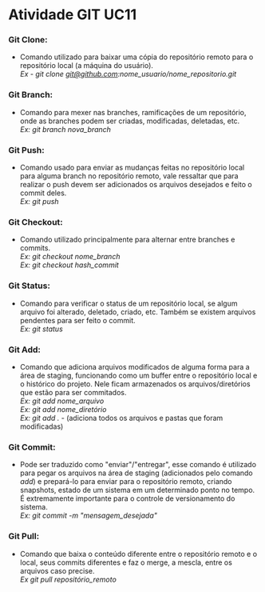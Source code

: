 # Atividade GIT UC11

### Git Clone:

* Comando utilizado para baixar uma cópia do repositório remoto para o repositório local (a máquina do usuário).\
*Ex - git clone git@github.com:nome_usuario/nome_repositorio.git*

### Git Branch:

* Comando para mexer nas branches, ramificações de um repositório, onde as branches podem ser criadas, modificadas, deletadas, etc.\
*Ex: git branch nova_branch*

### Git Push:

* Comando usado para enviar as mudanças feitas no repositório local para alguma branch no repositório remoto, vale ressaltar que para realizar o push devem ser adicionados os arquivos desejados e feito o commit deles.\
*Ex: git push*

### Git Checkout:

* Comando utilizado principalmente para alternar entre branches e commits.\
*Ex: git checkout nome_branch*\
*Ex: git checkout hash_commit*

### Git Status:

* Comando para verificar o status de um repositório local, se algum arquivo foi alterado, deletado, criado, etc. Também se existem arquivos pendentes para ser feito o commit.\
*Ex: git status*

### Git Add:

* Comando que adiciona arquivos modificados de alguma forma para a área de staging, funcionando como um buffer entre o repositório local e o histórico do projeto. Nele ficam armazenados os arquivos/diretórios que estão para ser commitados.\
*Ex: git add nome_arquivo*\
*Ex: git add nome_diretório*\
*Ex: git add .* - (adiciona todos os arquivos e pastas que foram modificadas)

### Git Commit:

* Pode ser traduzido como "enviar"/"entregar", esse comando é utilizado para pegar os arquivos na área de staging (adicionados pelo comando *add*) e prepará-lo para enviar para o repositório remoto, criando snapshots, estado de um sistema em um determinado ponto no tempo. É extremamente importante para o controle de versionamento do sistema.\
*Ex: git commit -m "mensagem_desejada"*

### Git Pull:

* Comando que baixa o conteúdo diferente entre o repositório remoto e o local, seus commits diferentes e faz o merge, a mescla, entre os arquivos caso precise.\
*Ex git pull repositório_remoto*

